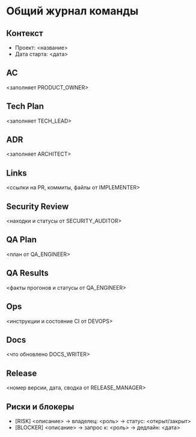 # Общий журнал команды

## Контекст
- Проект: <название>
- Дата старта: <дата>

## AC
<заполняет PRODUCT_OWNER>

## Tech Plan
<заполняет TECH_LEAD>

## ADR
<заполняет ARCHITECT>

## Links
<ссылки на PR, коммиты, файлы от IMPLEMENTER>

## Security Review
<находки и статусы от SECURITY_AUDITOR>

## QA Plan
<план от QA_ENGINEER>

## QA Results
<факты прогонов и статусы от QA_ENGINEER>

## Ops
<инструкции и состояние CI от DEVOPS>

## Docs
<что обновлено DOCS_WRITER>

## Release
<номер версии, дата, сводка от RELEASE_MANAGER>

## Риски и блокеры
- [RISK] <описание> → владелец: <роль> → статус: <открыт/закрыт>
- [BLOCKER] <описание> → запрос к: <роль> → дедлайн: <дата>

